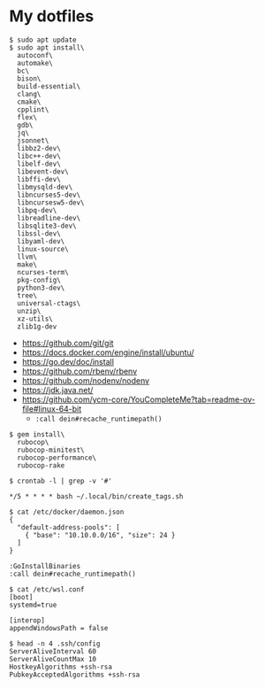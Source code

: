 My dotfiles
===============================================================================

```
$ sudo apt update
$ sudo apt install\
  autoconf\
  automake\
  bc\
  bison\
  build-essential\
  clang\
  cmake\
  cpplint\
  flex\
  gdb\
  jq\
  jsonnet\
  libbz2-dev\
  libc++-dev\
  libelf-dev\
  libevent-dev\
  libffi-dev\
  libmysqld-dev\
  libncurses5-dev\
  libncursesw5-dev\
  libpq-dev\
  libreadline-dev\
  libsqlite3-dev\
  libssl-dev\
  libyaml-dev\
  linux-source\
  llvm\
  make\
  ncurses-term\
  pkg-config\
  python3-dev\
  tree\
  universal-ctags\
  unzip\
  xz-utils\
  zlib1g-dev
```

* https://github.com/git/git
* https://docs.docker.com/engine/install/ubuntu/
* https://go.dev/doc/install
* https://github.com/rbenv/rbenv
* https://github.com/nodenv/nodenv
* https://jdk.java.net/
* https://github.com/ycm-core/YouCompleteMe?tab=readme-ov-file#linux-64-bit
  * `:call dein#recache_runtimepath()`

```
$ gem install\
  rubocop\
  rubocop-minitest\
  rubocop-performance\
  rubocop-rake
```

```
$ crontab -l | grep -v '#'

*/5 * * * * bash ~/.local/bin/create_tags.sh
```

```
$ cat /etc/docker/daemon.json
{
  "default-address-pools": [
    { "base": "10.10.0.0/16", "size": 24 }
  ]
}
```

```
:GoInstallBinaries
:call dein#recache_runtimepath()
```

```
$ cat /etc/wsl.conf
[boot]
systemd=true

[interop]
appendWindowsPath = false
```

```
$ head -n 4 .ssh/config
ServerAliveInterval 60
ServerAliveCountMax 10
HostkeyAlgorithms +ssh-rsa
PubkeyAcceptedAlgorithms +ssh-rsa
```
